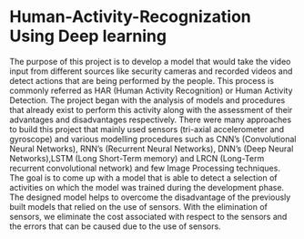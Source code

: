 # Human-Activity-Recognization Using Deep learning

The purpose of this project is to develop a model that would take the video input from 
different sources like security cameras and recorded videos and detect actions that are being 
performed by the people. This process is commonly referred as HAR (Human Activity 
Recognition) or Human Activity Detection. The project began with the analysis of models 
and procedures that already exist to perform this activity along with the assessment of their 
advantages and disadvantages respectively. There were many approaches to build this 
project that mainly used sensors (tri-axial accelerometer and gyroscope) and various 
modelling procedures such as CNN’s (Convolutional Neural Networks), RNN’s (Recurrent 
Neural Networks), DNN’s (Deep Neural Networks),LSTM (Long Short-Term memory) and LRCN (Long-Term 
recurrent convolutional network) and few Image Processing techniques. 
The goal is to come up with a model that is able to detect a selection of activities on which 
the model was trained during the development phase. The designed model helps to 
overcome the disadvantage of the previously built models that relied on the use of sensors. 
With the elimination of sensors, we eliminate the cost associated with respect to the sensors 
and the errors that can be caused due to the use of sensors.

